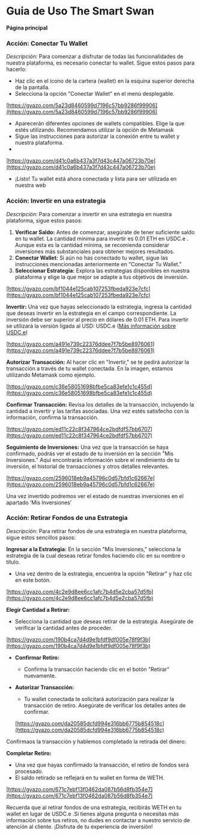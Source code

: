# Guia de Uso The Smart Swan

**Página principal**

### **Acción: Conectar Tu Wallet**

*Descripción:* Para comenzar a disfrutar de todas las funcionalidades de nuestra plataforma, es necesario conectar tu wallet. Sigue estos pasos para hacerlo:

- Haz clic en el ícono de la cartera (wallet) en la esquina superior derecha de la pantalla.
- Selecciona la opción "Conectar Wallet" en el menú desplegable.

[https://gyazo.com/5a23d8460599d7196c57bb9286f99906](https://gyazo.com/5a23d8460599d7196c57bb9286f99906)

- Aparecerán diferentes opciones de wallets compatibles. Elige la que estés utilizando. Recomendamos utilizar la opción de Metamask
- Sigue las instrucciones para autorizar la conexión entre tu wallet y nuestra plataforma.
- 

[https://gyazo.com/d41c0a6b437a3f7d43c447a06723b70e](https://gyazo.com/d41c0a6b437a3f7d43c447a06723b70e)

- ¡Listo! Tu wallet está ahora conectada y lista para ser utilizada en nuestra web

### **Acción: Invertir en una estrategia**

*Descripción:* Para comenzar a invertir en una estrategia en nuestra plataforma, sigue estos pasos:

1. **Verificar Saldo:** Antes de comenzar, asegúrate de tener suficiente saldo en tu wallet. La cantidad mínima para invertir es 0.01 ETH en USDC.e . Aunque esta es la cantidad mínima, se recomienda considerar inversiones más substanciales para obtener mejores resultados.
2. **Conectar Wallet:** Si aún no has conectado tu wallet, sigue las instrucciones mencionadas anteriormente en "Conectar Tu Wallet."
3. **Seleccionar Estrategia:** Explora las estrategias disponibles en nuestra plataforma y elige la que mejor se adapte a tus objetivos de inversión.

[https://gyazo.com/bf1044e125cab107253fbeda923e7cfc](https://gyazo.com/bf1044e125cab107253fbeda923e7cfc)

**Invertir:** Una vez que hayas seleccionado la estrategia, ingresa la cantidad que deseas invertir en la estrategia en el campo correspondiente. La inversión debe ser superior al precio en dólares de 0.01 ETH. Para invertir se utilizará la versión ligada al USD: USDC.e ([Más información sobre USDC.e](https://investorsupport.securitize.io/hc/en-us/articles/7246257432599-USDC-e-vs-USDC-others#:~:text=the%20Avalanche%20Bridge.-,USDC.,to%20fiat%20currency%20with%20USDC.))

[https://gyazo.com/a491e739c22376ddee7f7b5be8976061](https://gyazo.com/a491e739c22376ddee7f7b5be8976061)

**Autorizar Transacción:** Al hacer clic en "Invertir," se te pedirá autorizar la transacción a través de tu wallet conectada. En la imagen, estamos utilizando Metamask como ejemplo.

[https://gyazo.com/c36e58051698bfbe5ca83efe1c1c455d](https://gyazo.com/c36e58051698bfbe5ca83efe1c1c455d)

**Confirmar Transacción:** Revisa los detalles de la transacción, incluyendo la cantidad a invertir y las tarifas asociadas. Una vez estés satisfecho con la información, confirma la transacción.

[https://gyazo.com/ed11c22c8f347964ce2bdfdf57bb6707](https://gyazo.com/ed11c22c8f347964ce2bdfdf57bb6707)

**Seguimiento de Inversiones:** Una vez que la transacción se haya confirmado, podrás ver el estado de tu inversión en la sección "Mis Inversiones." Aquí encontrarás información sobre el rendimiento de tu inversión, el historial de transacciones y otros detalles relevantes.

[https://gyazo.com/2596018eb9a45796c0d57bfd1c62667e](https://gyazo.com/2596018eb9a45796c0d57bfd1c62667e)

Una vez invertido podremos ver el estado de nuestras inversiones en el apartado ‘Mis Inversiones’

### **Acción: Retirar Fondos de una Estrategia**

*Descripción:* Para retirar fondos de una estrategia en nuestra plataforma, sigue estos sencillos pasos:

**Ingresar a la Estrategia:** En la sección "Mis Inversiones," selecciona la estrategia de la cual deseas retirar fondos haciendo clic en su nombre o título.

- Una vez dentro de la estrategia, encuentra la opción "Retirar" y haz clic en este botón.

[https://gyazo.com/4c2e9d8ee6cc1afc7b4d5e2cba57d5fb](https://gyazo.com/4c2e9d8ee6cc1afc7b4d5e2cba57d5fb)

**Elegir Cantidad a Retirar:**

- Selecciona la cantidad que deseas retirar de la estrategia. Asegúrate de verificar la cantidad antes de proceder.

[https://gyazo.com/190b4ca7d4d9e1bfdf9df005e78f9f3b](https://gyazo.com/190b4ca7d4d9e1bfdf9df005e78f9f3b)

- **Confirmar Retiro:**
    - Confirma la transacción haciendo clic en el botón "Retirar" nuevamente.
- **Autorizar Transacción:**
    - Tu wallet conectada te solicitará autorización para realizar la transacción de retiro. Asegúrate de verificar los detalles antes de confirmar.
    
    [https://gyazo.com/da20585dcfd994e316bb6775b854518c](https://gyazo.com/da20585dcfd994e316bb6775b854518c)
    

Confirmaos la transacción y hablemos completado la retirada del dinero: 

**Completar Retiro:**

- Una vez que hayas confirmado la transacción, el retiro de fondos será procesado.
- El saldo retirado se reflejará en tu wallet en forma de WETH.

[https://gyazo.com/671c7ebf13f0462da087b56d8fb354e7](https://gyazo.com/671c7ebf13f0462da087b56d8fb354e7)

Recuerda que al retirar fondos de una estrategia, recibirás WETH en tu wallet en lugar de USDC.e .Si tienes alguna pregunta o necesitas más información sobre tus retiros, no dudes en contactar a nuestro servicio de atención al cliente. ¡Disfruta de tu experiencia de inversión!